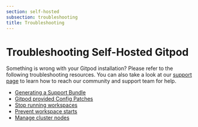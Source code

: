 ```yaml
---
section: self-hosted
subsection: troubleshooting
title: Troubleshooting
---
```


<script context="module">
  export const prerender = true;
</script>

# Troubleshooting Self-Hosted Gitpod

Something is wrong with your Gitpod installation? Please refer to the following troubleshooting resources. You can also take a look at our [support page](/support) to learn how to reach our community and support team for help.

- [Generating a Support Bundle](./support-bundle)
- [Gitpod provided Config Patches](./config-patches)
- [Stop running workspaces](./stop-workspaces)
- [Prevent workspace starts](/docs/configure/self-hosted/latest/prevent-workspace-starts)
- [Manage cluster nodes](/docs/configure/self-hosted/latest/manage-cluster-nodes)

